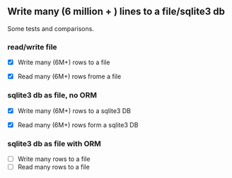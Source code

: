Write many (6 million + ) lines to a file/sqlite3 db
---

Some tests and comparisons.

### read/write file

* [x] Write many (6M+) rows to a file
* [x] Read many (6M+) rows frome a file


### sqlite3 db as file, no ORM

* [x] Write many (6M+) rows to a sqlite3 DB
* [x] Read many (6M+) rows form a sqlite3 DB


### sqlite3 db as file with ORM

* [ ] Write many rows to a file
* [ ] Read many rows to a file

